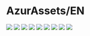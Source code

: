 # AzurAssets/EN
![](https://img.shields.io/badge/EN-8.1.133-blue?style=flat-square)
![](https://img.shields.io/badge/CV-508-blue?style=flat-square)
![](https://img.shields.io/badge/L2D-573-blue?style=flat-square)
![](https://img.shields.io/badge/PIC-22-blue?style=flat-square)
![](https://img.shields.io/badge/BGM-22-blue?style=flat-square)
![](https://img.shields.io/badge/CIPHER-32-blue?style=flat-square)
![](https://img.shields.io/badge/MANGA-43-blue?style=flat-square)
![](https://img.shields.io/badge/PAINTING-137-blue?style=flat-square)
![](https://img.shields.io/badge/DORM-1-blue?style=flat-square)